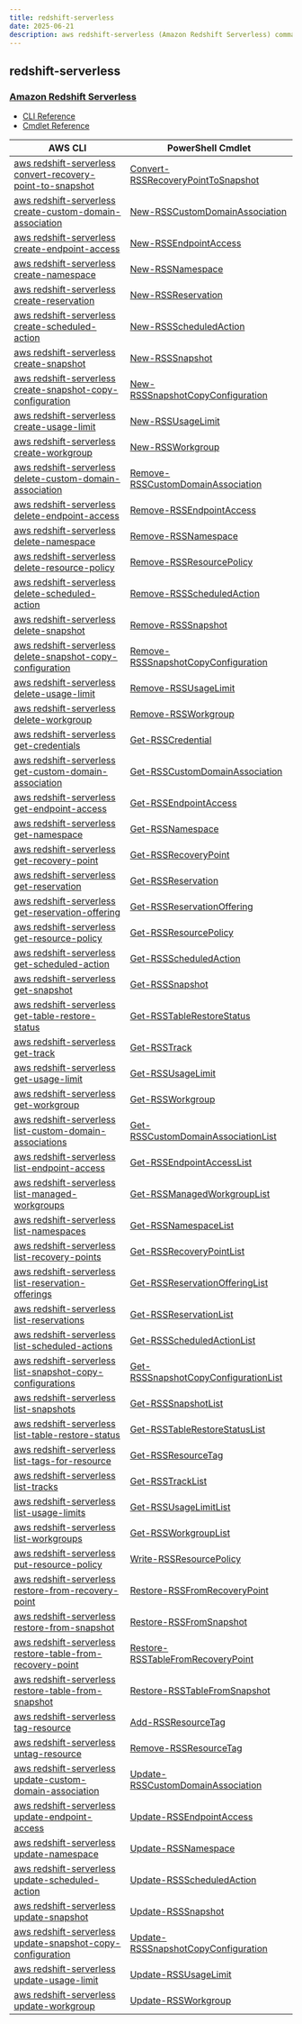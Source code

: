 ```yaml
---
title: redshift-serverless
date: 2025-06-21
description: aws redshift-serverless (Amazon Redshift Serverless) command/cmdlet list.
---
```


## redshift-serverless

### [Amazon Redshift Serverless](https://aws.amazon.com/redshift/redshift-serverless/)

* [CLI Reference](https://awscli.amazonaws.com/v2/documentation/api/latest/reference/redshift-serverless/index.html)
* [Cmdlet Reference](https://docs.aws.amazon.com/powershell/latest/reference/items/RedshiftServerless_cmdlets.html)

|AWS CLI|PowerShell Cmdlet|
|----|----|
|[aws redshift-serverless convert-recovery-point-to-snapshot](https://awscli.amazonaws.com/v2/documentation/api/latest/reference/redshift-serverless/convert-recovery-point-to-snapshot.html)|[Convert-RSSRecoveryPointToSnapshot](https://docs.aws.amazon.com/powershell/latest/reference/items/Convert-RSSRecoveryPointToSnapshot.html)|
|[aws redshift-serverless create-custom-domain-association](https://awscli.amazonaws.com/v2/documentation/api/latest/reference/redshift-serverless/create-custom-domain-association.html)|[New-RSSCustomDomainAssociation](https://docs.aws.amazon.com/powershell/latest/reference/items/New-RSSCustomDomainAssociation.html)|
|[aws redshift-serverless create-endpoint-access](https://awscli.amazonaws.com/v2/documentation/api/latest/reference/redshift-serverless/create-endpoint-access.html)|[New-RSSEndpointAccess](https://docs.aws.amazon.com/powershell/latest/reference/items/New-RSSEndpointAccess.html)|
|[aws redshift-serverless create-namespace](https://awscli.amazonaws.com/v2/documentation/api/latest/reference/redshift-serverless/create-namespace.html)|[New-RSSNamespace](https://docs.aws.amazon.com/powershell/latest/reference/items/New-RSSNamespace.html)|
|[aws redshift-serverless create-reservation](https://awscli.amazonaws.com/v2/documentation/api/latest/reference/redshift-serverless/create-reservation.html)|[New-RSSReservation](https://docs.aws.amazon.com/powershell/latest/reference/items/New-RSSReservation.html)|
|[aws redshift-serverless create-scheduled-action](https://awscli.amazonaws.com/v2/documentation/api/latest/reference/redshift-serverless/create-scheduled-action.html)|[New-RSSScheduledAction](https://docs.aws.amazon.com/powershell/latest/reference/items/New-RSSScheduledAction.html)|
|[aws redshift-serverless create-snapshot](https://awscli.amazonaws.com/v2/documentation/api/latest/reference/redshift-serverless/create-snapshot.html)|[New-RSSSnapshot](https://docs.aws.amazon.com/powershell/latest/reference/items/New-RSSSnapshot.html)|
|[aws redshift-serverless create-snapshot-copy-configuration](https://awscli.amazonaws.com/v2/documentation/api/latest/reference/redshift-serverless/create-snapshot-copy-configuration.html)|[New-RSSSnapshotCopyConfiguration](https://docs.aws.amazon.com/powershell/latest/reference/items/New-RSSSnapshotCopyConfiguration.html)|
|[aws redshift-serverless create-usage-limit](https://awscli.amazonaws.com/v2/documentation/api/latest/reference/redshift-serverless/create-usage-limit.html)|[New-RSSUsageLimit](https://docs.aws.amazon.com/powershell/latest/reference/items/New-RSSUsageLimit.html)|
|[aws redshift-serverless create-workgroup](https://awscli.amazonaws.com/v2/documentation/api/latest/reference/redshift-serverless/create-workgroup.html)|[New-RSSWorkgroup](https://docs.aws.amazon.com/powershell/latest/reference/items/New-RSSWorkgroup.html)|
|[aws redshift-serverless delete-custom-domain-association](https://awscli.amazonaws.com/v2/documentation/api/latest/reference/redshift-serverless/delete-custom-domain-association.html)|[Remove-RSSCustomDomainAssociation](https://docs.aws.amazon.com/powershell/latest/reference/items/Remove-RSSCustomDomainAssociation.html)|
|[aws redshift-serverless delete-endpoint-access](https://awscli.amazonaws.com/v2/documentation/api/latest/reference/redshift-serverless/delete-endpoint-access.html)|[Remove-RSSEndpointAccess](https://docs.aws.amazon.com/powershell/latest/reference/items/Remove-RSSEndpointAccess.html)|
|[aws redshift-serverless delete-namespace](https://awscli.amazonaws.com/v2/documentation/api/latest/reference/redshift-serverless/delete-namespace.html)|[Remove-RSSNamespace](https://docs.aws.amazon.com/powershell/latest/reference/items/Remove-RSSNamespace.html)|
|[aws redshift-serverless delete-resource-policy](https://awscli.amazonaws.com/v2/documentation/api/latest/reference/redshift-serverless/delete-resource-policy.html)|[Remove-RSSResourcePolicy](https://docs.aws.amazon.com/powershell/latest/reference/items/Remove-RSSResourcePolicy.html)|
|[aws redshift-serverless delete-scheduled-action](https://awscli.amazonaws.com/v2/documentation/api/latest/reference/redshift-serverless/delete-scheduled-action.html)|[Remove-RSSScheduledAction](https://docs.aws.amazon.com/powershell/latest/reference/items/Remove-RSSScheduledAction.html)|
|[aws redshift-serverless delete-snapshot](https://awscli.amazonaws.com/v2/documentation/api/latest/reference/redshift-serverless/delete-snapshot.html)|[Remove-RSSSnapshot](https://docs.aws.amazon.com/powershell/latest/reference/items/Remove-RSSSnapshot.html)|
|[aws redshift-serverless delete-snapshot-copy-configuration](https://awscli.amazonaws.com/v2/documentation/api/latest/reference/redshift-serverless/delete-snapshot-copy-configuration.html)|[Remove-RSSSnapshotCopyConfiguration](https://docs.aws.amazon.com/powershell/latest/reference/items/Remove-RSSSnapshotCopyConfiguration.html)|
|[aws redshift-serverless delete-usage-limit](https://awscli.amazonaws.com/v2/documentation/api/latest/reference/redshift-serverless/delete-usage-limit.html)|[Remove-RSSUsageLimit](https://docs.aws.amazon.com/powershell/latest/reference/items/Remove-RSSUsageLimit.html)|
|[aws redshift-serverless delete-workgroup](https://awscli.amazonaws.com/v2/documentation/api/latest/reference/redshift-serverless/delete-workgroup.html)|[Remove-RSSWorkgroup](https://docs.aws.amazon.com/powershell/latest/reference/items/Remove-RSSWorkgroup.html)|
|[aws redshift-serverless get-credentials](https://awscli.amazonaws.com/v2/documentation/api/latest/reference/redshift-serverless/get-credentials.html)|[Get-RSSCredential](https://docs.aws.amazon.com/powershell/latest/reference/items/Get-RSSCredential.html)|
|[aws redshift-serverless get-custom-domain-association](https://awscli.amazonaws.com/v2/documentation/api/latest/reference/redshift-serverless/get-custom-domain-association.html)|[Get-RSSCustomDomainAssociation](https://docs.aws.amazon.com/powershell/latest/reference/items/Get-RSSCustomDomainAssociation.html)|
|[aws redshift-serverless get-endpoint-access](https://awscli.amazonaws.com/v2/documentation/api/latest/reference/redshift-serverless/get-endpoint-access.html)|[Get-RSSEndpointAccess](https://docs.aws.amazon.com/powershell/latest/reference/items/Get-RSSEndpointAccess.html)|
|[aws redshift-serverless get-namespace](https://awscli.amazonaws.com/v2/documentation/api/latest/reference/redshift-serverless/get-namespace.html)|[Get-RSSNamespace](https://docs.aws.amazon.com/powershell/latest/reference/items/Get-RSSNamespace.html)|
|[aws redshift-serverless get-recovery-point](https://awscli.amazonaws.com/v2/documentation/api/latest/reference/redshift-serverless/get-recovery-point.html)|[Get-RSSRecoveryPoint](https://docs.aws.amazon.com/powershell/latest/reference/items/Get-RSSRecoveryPoint.html)|
|[aws redshift-serverless get-reservation](https://awscli.amazonaws.com/v2/documentation/api/latest/reference/redshift-serverless/get-reservation.html)|[Get-RSSReservation](https://docs.aws.amazon.com/powershell/latest/reference/items/Get-RSSReservation.html)|
|[aws redshift-serverless get-reservation-offering](https://awscli.amazonaws.com/v2/documentation/api/latest/reference/redshift-serverless/get-reservation-offering.html)|[Get-RSSReservationOffering](https://docs.aws.amazon.com/powershell/latest/reference/items/Get-RSSReservationOffering.html)|
|[aws redshift-serverless get-resource-policy](https://awscli.amazonaws.com/v2/documentation/api/latest/reference/redshift-serverless/get-resource-policy.html)|[Get-RSSResourcePolicy](https://docs.aws.amazon.com/powershell/latest/reference/items/Get-RSSResourcePolicy.html)|
|[aws redshift-serverless get-scheduled-action](https://awscli.amazonaws.com/v2/documentation/api/latest/reference/redshift-serverless/get-scheduled-action.html)|[Get-RSSScheduledAction](https://docs.aws.amazon.com/powershell/latest/reference/items/Get-RSSScheduledAction.html)|
|[aws redshift-serverless get-snapshot](https://awscli.amazonaws.com/v2/documentation/api/latest/reference/redshift-serverless/get-snapshot.html)|[Get-RSSSnapshot](https://docs.aws.amazon.com/powershell/latest/reference/items/Get-RSSSnapshot.html)|
|[aws redshift-serverless get-table-restore-status](https://awscli.amazonaws.com/v2/documentation/api/latest/reference/redshift-serverless/get-table-restore-status.html)|[Get-RSSTableRestoreStatus](https://docs.aws.amazon.com/powershell/latest/reference/items/Get-RSSTableRestoreStatus.html)|
|[aws redshift-serverless get-track](https://awscli.amazonaws.com/v2/documentation/api/latest/reference/redshift-serverless/get-track.html)|[Get-RSSTrack](https://docs.aws.amazon.com/powershell/latest/reference/items/Get-RSSTrack.html)|
|[aws redshift-serverless get-usage-limit](https://awscli.amazonaws.com/v2/documentation/api/latest/reference/redshift-serverless/get-usage-limit.html)|[Get-RSSUsageLimit](https://docs.aws.amazon.com/powershell/latest/reference/items/Get-RSSUsageLimit.html)|
|[aws redshift-serverless get-workgroup](https://awscli.amazonaws.com/v2/documentation/api/latest/reference/redshift-serverless/get-workgroup.html)|[Get-RSSWorkgroup](https://docs.aws.amazon.com/powershell/latest/reference/items/Get-RSSWorkgroup.html)|
|[aws redshift-serverless list-custom-domain-associations](https://awscli.amazonaws.com/v2/documentation/api/latest/reference/redshift-serverless/list-custom-domain-associations.html)|[Get-RSSCustomDomainAssociationList](https://docs.aws.amazon.com/powershell/latest/reference/items/Get-RSSCustomDomainAssociationList.html)|
|[aws redshift-serverless list-endpoint-access](https://awscli.amazonaws.com/v2/documentation/api/latest/reference/redshift-serverless/list-endpoint-access.html)|[Get-RSSEndpointAccessList](https://docs.aws.amazon.com/powershell/latest/reference/items/Get-RSSEndpointAccessList.html)|
|[aws redshift-serverless list-managed-workgroups](https://awscli.amazonaws.com/v2/documentation/api/latest/reference/redshift-serverless/list-managed-workgroups.html)|[Get-RSSManagedWorkgroupList](https://docs.aws.amazon.com/powershell/latest/reference/items/Get-RSSManagedWorkgroupList.html)|
|[aws redshift-serverless list-namespaces](https://awscli.amazonaws.com/v2/documentation/api/latest/reference/redshift-serverless/list-namespaces.html)|[Get-RSSNamespaceList](https://docs.aws.amazon.com/powershell/latest/reference/items/Get-RSSNamespaceList.html)|
|[aws redshift-serverless list-recovery-points](https://awscli.amazonaws.com/v2/documentation/api/latest/reference/redshift-serverless/list-recovery-points.html)|[Get-RSSRecoveryPointList](https://docs.aws.amazon.com/powershell/latest/reference/items/Get-RSSRecoveryPointList.html)|
|[aws redshift-serverless list-reservation-offerings](https://awscli.amazonaws.com/v2/documentation/api/latest/reference/redshift-serverless/list-reservation-offerings.html)|[Get-RSSReservationOfferingList](https://docs.aws.amazon.com/powershell/latest/reference/items/Get-RSSReservationOfferingList.html)|
|[aws redshift-serverless list-reservations](https://awscli.amazonaws.com/v2/documentation/api/latest/reference/redshift-serverless/list-reservations.html)|[Get-RSSReservationList](https://docs.aws.amazon.com/powershell/latest/reference/items/Get-RSSReservationList.html)|
|[aws redshift-serverless list-scheduled-actions](https://awscli.amazonaws.com/v2/documentation/api/latest/reference/redshift-serverless/list-scheduled-actions.html)|[Get-RSSScheduledActionList](https://docs.aws.amazon.com/powershell/latest/reference/items/Get-RSSScheduledActionList.html)|
|[aws redshift-serverless list-snapshot-copy-configurations](https://awscli.amazonaws.com/v2/documentation/api/latest/reference/redshift-serverless/list-snapshot-copy-configurations.html)|[Get-RSSSnapshotCopyConfigurationList](https://docs.aws.amazon.com/powershell/latest/reference/items/Get-RSSSnapshotCopyConfigurationList.html)|
|[aws redshift-serverless list-snapshots](https://awscli.amazonaws.com/v2/documentation/api/latest/reference/redshift-serverless/list-snapshots.html)|[Get-RSSSnapshotList](https://docs.aws.amazon.com/powershell/latest/reference/items/Get-RSSSnapshotList.html)|
|[aws redshift-serverless list-table-restore-status](https://awscli.amazonaws.com/v2/documentation/api/latest/reference/redshift-serverless/list-table-restore-status.html)|[Get-RSSTableRestoreStatusList](https://docs.aws.amazon.com/powershell/latest/reference/items/Get-RSSTableRestoreStatusList.html)|
|[aws redshift-serverless list-tags-for-resource](https://awscli.amazonaws.com/v2/documentation/api/latest/reference/redshift-serverless/list-tags-for-resource.html)|[Get-RSSResourceTag](https://docs.aws.amazon.com/powershell/latest/reference/items/Get-RSSResourceTag.html)|
|[aws redshift-serverless list-tracks](https://awscli.amazonaws.com/v2/documentation/api/latest/reference/redshift-serverless/list-tracks.html)|[Get-RSSTrackList](https://docs.aws.amazon.com/powershell/latest/reference/items/Get-RSSTrackList.html)|
|[aws redshift-serverless list-usage-limits](https://awscli.amazonaws.com/v2/documentation/api/latest/reference/redshift-serverless/list-usage-limits.html)|[Get-RSSUsageLimitList](https://docs.aws.amazon.com/powershell/latest/reference/items/Get-RSSUsageLimitList.html)|
|[aws redshift-serverless list-workgroups](https://awscli.amazonaws.com/v2/documentation/api/latest/reference/redshift-serverless/list-workgroups.html)|[Get-RSSWorkgroupList](https://docs.aws.amazon.com/powershell/latest/reference/items/Get-RSSWorkgroupList.html)|
|[aws redshift-serverless put-resource-policy](https://awscli.amazonaws.com/v2/documentation/api/latest/reference/redshift-serverless/put-resource-policy.html)|[Write-RSSResourcePolicy](https://docs.aws.amazon.com/powershell/latest/reference/items/Write-RSSResourcePolicy.html)|
|[aws redshift-serverless restore-from-recovery-point](https://awscli.amazonaws.com/v2/documentation/api/latest/reference/redshift-serverless/restore-from-recovery-point.html)|[Restore-RSSFromRecoveryPoint](https://docs.aws.amazon.com/powershell/latest/reference/items/Restore-RSSFromRecoveryPoint.html)|
|[aws redshift-serverless restore-from-snapshot](https://awscli.amazonaws.com/v2/documentation/api/latest/reference/redshift-serverless/restore-from-snapshot.html)|[Restore-RSSFromSnapshot](https://docs.aws.amazon.com/powershell/latest/reference/items/Restore-RSSFromSnapshot.html)|
|[aws redshift-serverless restore-table-from-recovery-point](https://awscli.amazonaws.com/v2/documentation/api/latest/reference/redshift-serverless/restore-table-from-recovery-point.html)|[Restore-RSSTableFromRecoveryPoint](https://docs.aws.amazon.com/powershell/latest/reference/items/Restore-RSSTableFromRecoveryPoint.html)|
|[aws redshift-serverless restore-table-from-snapshot](https://awscli.amazonaws.com/v2/documentation/api/latest/reference/redshift-serverless/restore-table-from-snapshot.html)|[Restore-RSSTableFromSnapshot](https://docs.aws.amazon.com/powershell/latest/reference/items/Restore-RSSTableFromSnapshot.html)|
|[aws redshift-serverless tag-resource](https://awscli.amazonaws.com/v2/documentation/api/latest/reference/redshift-serverless/tag-resource.html)|[Add-RSSResourceTag](https://docs.aws.amazon.com/powershell/latest/reference/items/Add-RSSResourceTag.html)|
|[aws redshift-serverless untag-resource](https://awscli.amazonaws.com/v2/documentation/api/latest/reference/redshift-serverless/untag-resource.html)|[Remove-RSSResourceTag](https://docs.aws.amazon.com/powershell/latest/reference/items/Remove-RSSResourceTag.html)|
|[aws redshift-serverless update-custom-domain-association](https://awscli.amazonaws.com/v2/documentation/api/latest/reference/redshift-serverless/update-custom-domain-association.html)|[Update-RSSCustomDomainAssociation](https://docs.aws.amazon.com/powershell/latest/reference/items/Update-RSSCustomDomainAssociation.html)|
|[aws redshift-serverless update-endpoint-access](https://awscli.amazonaws.com/v2/documentation/api/latest/reference/redshift-serverless/update-endpoint-access.html)|[Update-RSSEndpointAccess](https://docs.aws.amazon.com/powershell/latest/reference/items/Update-RSSEndpointAccess.html)|
|[aws redshift-serverless update-namespace](https://awscli.amazonaws.com/v2/documentation/api/latest/reference/redshift-serverless/update-namespace.html)|[Update-RSSNamespace](https://docs.aws.amazon.com/powershell/latest/reference/items/Update-RSSNamespace.html)|
|[aws redshift-serverless update-scheduled-action](https://awscli.amazonaws.com/v2/documentation/api/latest/reference/redshift-serverless/update-scheduled-action.html)|[Update-RSSScheduledAction](https://docs.aws.amazon.com/powershell/latest/reference/items/Update-RSSScheduledAction.html)|
|[aws redshift-serverless update-snapshot](https://awscli.amazonaws.com/v2/documentation/api/latest/reference/redshift-serverless/update-snapshot.html)|[Update-RSSSnapshot](https://docs.aws.amazon.com/powershell/latest/reference/items/Update-RSSSnapshot.html)|
|[aws redshift-serverless update-snapshot-copy-configuration](https://awscli.amazonaws.com/v2/documentation/api/latest/reference/redshift-serverless/update-snapshot-copy-configuration.html)|[Update-RSSSnapshotCopyConfiguration](https://docs.aws.amazon.com/powershell/latest/reference/items/Update-RSSSnapshotCopyConfiguration.html)|
|[aws redshift-serverless update-usage-limit](https://awscli.amazonaws.com/v2/documentation/api/latest/reference/redshift-serverless/update-usage-limit.html)|[Update-RSSUsageLimit](https://docs.aws.amazon.com/powershell/latest/reference/items/Update-RSSUsageLimit.html)|
|[aws redshift-serverless update-workgroup](https://awscli.amazonaws.com/v2/documentation/api/latest/reference/redshift-serverless/update-workgroup.html)|[Update-RSSWorkgroup](https://docs.aws.amazon.com/powershell/latest/reference/items/Update-RSSWorkgroup.html)|

